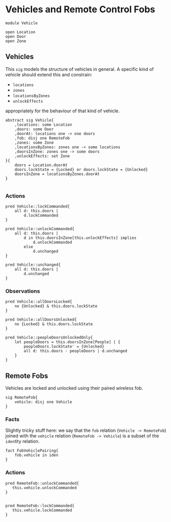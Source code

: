 ---
---
# Vehicles and Remote Control Fobs
```alloy
module Vehicle

open Location
open Door
open Zone
```
## Vehicles
This `sig` models the structure of vehicles in general. A specific kind of vehicle should extend this and constrain:

* `locations` 
* `zones`
* `locationsByZones` 
* `unlockEffects`

appropriately for the behaviour of that kind of vehicle.

```alloy
abstract sig Vehicle{
    ,locations: some Location
    ,doors: some Door
    ,doorAt: locations one -> one doors
    ,fob: disj one RemoteFob
    ,zones: some Zone
    ,locationsByZones: zones one -> some locations
    ,doorsInZone: zones one -> some doors
    ,unlockEffects: set Zone
}{
    doors = Location.doorAt
    doors.lockState = {Locked} or doors.lockState = {Unlocked}
    doorsInZone = locationsByZones.doorAt
}


```
### Actions
```alloy
pred Vehicle::lockCommanded{
    all d: this.doors |
        d.lockCommanded
}

pred Vehicle::unlockCommanded{
    all d: this.doors | 
        d in this.doorsInZone[this.unlockEffects] implies 
            d.unlockCommanded 
        else
            d.unchanged
}

pred Vehicle::unchanged{
    all d: this.doors |
        d.unchanged
}

```
### Observations
```alloy
pred Vehicle::allDoorsLocked{
    no {Unlocked} & this.doors.lockState
} 

pred Vehicle::allDoorsUnlocked{
    no {Locked} & this.doors.lockState
}

pred Vehicle::peopleDoorsUnlockedOnly{
    let peopleDoors = this.doorsInZone[People] | {
        peopleDoors.lockState' = {Unlocked}
        all d: this.doors - peopleDoors | d.unchanged
    }
}

```

## Remote Fobs
Vehicles are locked and unlocked using their paired wireless fob.

```alloy
sig RemoteFob{
    vehicle: disj one Vehicle
}

```
### Facts
Slightly tricky stuff here: we say that the `fob` relation (`Vehicle -> RemoteFob`) joined with the `vehicle` relation (`RemoteFob -> Vehicle`) is a subset of the `iden`tity relation.

```alloy
fact FobVehiclePairing{
    fob.vehicle in iden   
}

```
### Actions
```alloy
pred RemoteFob::unlockCommanded{
   this.vehicle.unlockCommanded
}


pred RemoteFob::lockCommanded{
   this.vehicle.lockCommanded
}
   
```
